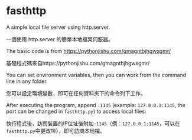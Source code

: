 # fasthttp

A simple local file server using http.server.

一個使用 http.server 的簡單本地檔案伺服器。

The basic code is from https://pythonjishu.com/gmagntbjhgwxgmr/

基礎程式碼來自https://pythonjishu.com/gmagntbjhgwxgmr/

You can set environment variables, then you can work from the command line in any folder.

您可以設定環境變數，即可在任何資料夾下的命令列下工作。

After executing the program, append `:1145` (example: `127.0.0.1:1145`, the port can be changed in `fasthttp.py`) to access local files.

執行程式後，訪問裝置的IP位址後附加`:1145`（例：`127.0.0.1:1145`，可以在`fasthttp.py`中更改埠），即可訪問本地檔。